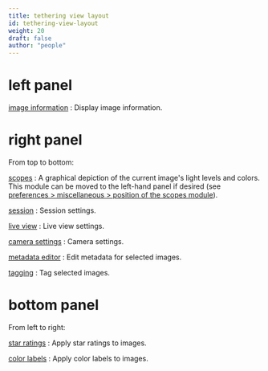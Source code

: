 ```yaml
---
title: tethering view layout
id: tethering-view-layout
weight: 20
draft: false
author: "people"
---
```


# left panel

[image information](../module-reference/utility-modules/shared/image-information.md)
: Display image information.

# right panel

From top to bottom:

[scopes](../module-reference/utility-modules/shared/scopes.md)
: A graphical depiction of the current image's light levels and colors. This module can be moved to the left-hand panel if desired (see [preferences > miscellaneous > position of the scopes module](../preferences-settings/miscellaneous.md)).

[session](../module-reference/utility-modules/tethering/session.md)
: Session settings.

[live view](../module-reference/utility-modules/tethering/live-view.md)
: Live view settings.

[camera settings](../module-reference/utility-modules/tethering/camera-settings.md)
: Camera settings.

[metadata editor](../module-reference/utility-modules/shared/metadata-editor.md)
: Edit metadata for selected images.

[tagging](../module-reference/utility-modules/shared/tagging.md)
: Tag selected images.

# bottom panel

From left to right:

[star ratings](../lighttable/digital-asset-management/star-color.md)
: Apply star ratings to images.

[color labels](../lighttable/digital-asset-management/star-color.md)
: Apply color labels to images.

